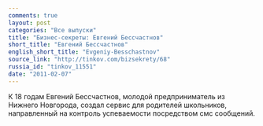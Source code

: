 ```yaml
---
comments: true
layout: post
categories: "Все выпуски"
title: "Бизнес-секреты: Евгений Бессчастнов"
short_title: "Евгений Бессчастнов"
english_short_title: "Evgeniy-Besschastnov"
source_link: "http://tinkov.com/bizsekrety/68"
russia_id: "tinkov_11551"
date: "2011-02-07"
---
```

К 18 годам Евгений Бессчастнов, молодой предприниматель из Нижнего Новгорода, создал сервис для родителей школьников, направленный на контроль успеваемости посредством смс сообщений.
